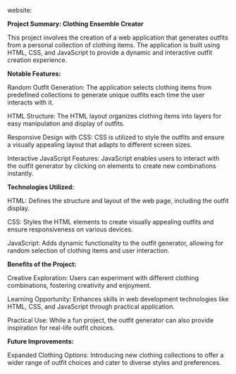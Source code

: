 website: 

**Project Summary: Clothing Ensemble Creator**

This project involves the creation of a web application that generates outfits from a personal collection of clothing items. The application is built using HTML, CSS, and JavaScript to provide a dynamic and interactive outfit creation experience.

**Notable Features:**

Random Outfit Generation: The application selects clothing items from predefined collections to generate unique outfits each time the user interacts with it.

HTML Structure: The HTML layout organizes clothing items into layers for easy manipulation and display of outfits.

Responsive Design with CSS: CSS is utilized to style the outfits and ensure a visually appealing layout that adapts to different screen sizes.

Interactive JavaScript Features: JavaScript enables users to interact with the outfit generator by clicking on elements to create new combinations instantly.

**Technologies Utilized:**

HTML: Defines the structure and layout of the web page, including the outfit display.

CSS: Styles the HTML elements to create visually appealing outfits and ensure responsiveness on various devices.

JavaScript: Adds dynamic functionality to the outfit generator, allowing for random selection of clothing items and user interaction.

**Benefits of the Project:**

Creative Exploration: Users can experiment with different clothing combinations, fostering creativity and enjoyment.

Learning Opportunity: Enhances skills in web development technologies like HTML, CSS, and JavaScript through practical application.

Practical Use: While a fun project, the outfit generator can also provide inspiration for real-life outfit choices.

**Future Improvements:**

Expanded Clothing Options: Introducing new clothing collections to offer a wider range of outfit choices and cater to diverse styles and preferences.
